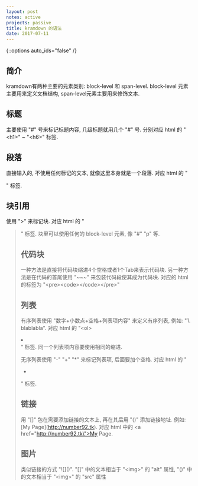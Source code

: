 ```yaml
---
layout: post
notes: active
projects: passive
title: kramdown 的语法
date: 2017-07-11
---
```



{::options auto_ids="false" /}

## 简介

kramdown有两种主要的元素类别: block-level 和 span-level. block-level 元素主要用来定义文档结构, span-level元素主要用来修饰文本.

## 标题

主要使用 \"#\" 号来标记标题内容, 几级标题就用几个 \"#\" 号. 分别对应 html 的 \"\<h1>\" \~ \"\<h6>\" 标签.

## 段落

直接输入的, 不使用任何标记的文本, 就像这里本身就是一个段落. 对应 html 的 \"<p>\" 标签.

## 块引用

使用 \">\" 来标记块. 对应 html 的 \"<blockquote>\" 标签. 块里可以使用任何的 block-level 元素, 像 \"#\" \"p\" 等.

## 代码块

一种方法是直接将代码块缩进4个空格或者1个Tab来表示代码块. 另一种方法是在代码的首尾使用 \"~~~\" 来包装代码段使其成为代码块. 对应的 html 的标签为 \"\<pre>\<code>\</code>\</pre>\"

## 列表

有序列表使用 \"数字+小数点+空格+列表项内容\" 来定义有序列表, 例如: \"1. blablabla\". 对应 html 的 \"\<ol><li></li></ol>\" 标签. 同一个列表项内容要使用相同的缩进.

无序列表使用 \"-\" \"+\" \"\*\" 来标记列表项, 后面要加个空格. 对应 html 的 \"<ul><li></li></ul>\" 标签.

## 链接

用 \"[]\" 包在需要添加链接的文本上, 再在其后用 \"()\" 添加链接地址. 例如: \[My Page](http://number92.tk). 对应 html 中的 \<a href=\"http://number92.tk\">My Page</a>. 

## 图片

类似链接的方式 \"\!\[\]\(\)\". \"[]\" 中的文本相当于 \"\<img>\" 的 \"alt\" 属性, \"()\" 中的文本相当于 \"\<img>\" 的 \"src\" 属性
